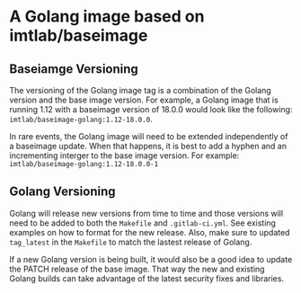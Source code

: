 # A Golang image based on imtlab/baseimage

## Baseiamge Versioning
The versioning of the Golang image tag is a combination of the Golang version and the base image version. For example, a Golang image that is running 1.12 with a baseimage version of 18.0.0 would look like the following: 
`imtlab/baseimage-golang:1.12-18.0.0`. 

In rare events, the Golang image will need to be extended independently of a baseimage update. When that happens, it is best to add a hyphen and an incrementing interger to the base image version. For example:
`imtlab/baseimage-golang:1.12-18.0.0-1`

## Golang Versioning
Golang will release new versions from time to time and those versions will need to be added to both the `Makefile` and `.gitlab-ci.yml`. See existing examples on how to format for the new release. Also, make sure to updated `tag_latest` in the `Makefile` to match the lastest release of Golang. 

If a new Golang version is being built, it would also be a good idea to update the PATCH release of the base image. That way the new and existing Golang builds can take advantage of the latest security fixes and libraries.